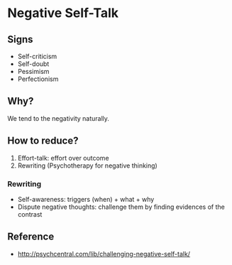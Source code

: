 # Negative Self-Talk

## Signs

- Self-criticism
- Self-doubt
- Pessimism
- Perfectionism

## Why?

We tend to the negativity naturally.

## How to reduce?

1. Effort-talk: effort over outcome
2. Rewriting (Psychotherapy for negative thinking)

### Rewriting

- Self-awareness: triggers (when) + what + why
- Dispute negative thoughts: challenge them by finding evidences of the contrast

## Reference

- http://psychcentral.com/lib/challenging-negative-self-talk/